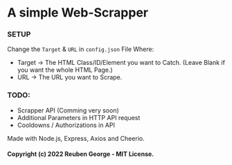 # A simple Web-Scrapper

### SETUP
Change the `Target` & `URL` in `config.json` File
Where:
- Target -> The HTML Class/ID/Element you want to Catch. (Leave Blank if you want the whole HTML Page.)
- URL -> The URL you want to Scrape.

### TODO:
- Scrapper API (Comming very soon)
- Additional Parameters in HTTP API request 
- Cooldowns / Authorizations in API

Made with Node.js, Express, Axios and Cheerio.

#### Copyright (c) 2022 Reuben George - MIT License.